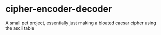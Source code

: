 # cipher-encoder-decoder
A small pet project, essentially just making a bloated caesar cipher using the ascii table
